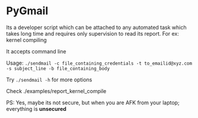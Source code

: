 PyGmail
=======

Its a developer script which can be attached to any automated task which takes long time and requires only supervision to read its report.
For ex: kernel compiling

It accepts command line <br>

Usage:
`./sendmail -c file_containing_credentials -t to_emailid@xyz.com -s subject_line -b file_containing_body`

Try `./sendmail -h`  for more options

Check ./examples/report_kernel_compile

PS: Yes, maybe its not secure, but when you are AFK from your laptop; everything is **unsecured**
